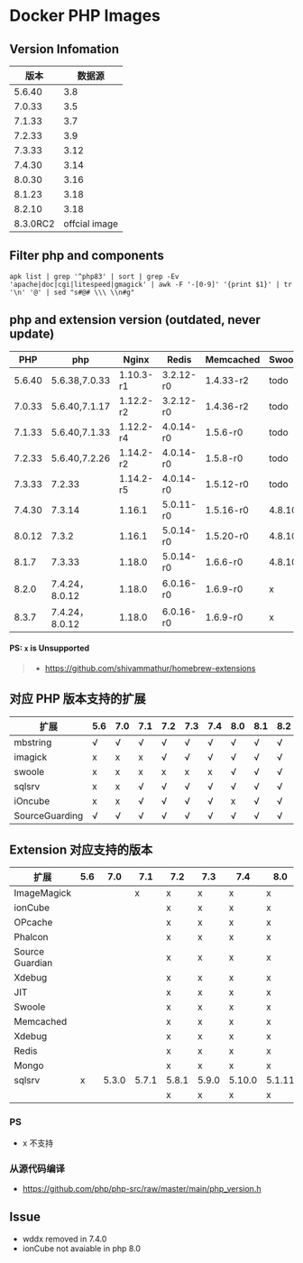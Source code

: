 # Docker PHP Images

## Version Infomation

| 版本     | 数据源        |
| -------- | ------------- |
| 5.6.40   | 3.8           |
| 7.0.33   | 3.5           |
| 7.1.33   | 3.7           |
| 7.2.33   | 3.9           |
| 7.3.33   | 3.12          |
| 7.4.30   | 3.14          |
| 8.0.30   | 3.16          |
| 8.1.23   | 3.18          |
| 8.2.10   | 3.18          |
| 8.3.0RC2 | offcial image |

## Filter php and components

`apk list | grep '^php83' | sort | grep -Ev 'apache|doc|cgi|litespeed|gmagick' | awk -F '-[0-9]' '{print $1}' | tr '\n' '@' | sed "s#@# \\\ \\n#g"`

## php and extension version (outdated, never update)

| PHP    | php            | Nginx     | Redis     | Memcached | Swoole | ioncube |
| ------ | -------------- | --------- | --------- | --------- | ------ | ------- |
| 5.6.40 | 5.6.38,7.0.33  | 1.10.3-r1 | 3.2.12-r0 | 1.4.33-r2 | todo   | √      |
| 7.0.33 | 5.6.40,7.1.17  | 1.12.2-r2 | 3.2.12-r0 | 1.4.36-r2 | todo   | √      |
| 7.1.33 | 5.6.40,7.1.33  | 1.12.2-r4 | 4.0.14-r0 | 1.5.6-r0  | todo   | √      |
| 7.2.33 | 5.6.40,7.2.26  | 1.14.2-r2 | 4.0.14-r0 | 1.5.8-r0  | todo   | √      |
| 7.3.33 | 7.2.33         | 1.14.2-r5 | 4.0.14-r0 | 1.5.12-r0 | todo   | √      |
| 7.4.30 | 7.3.14         | 1.16.1    | 5.0.11-r0 | 1.5.16-r0 | 4.8.10 | √      |
| 8.0.12 | 7.3.2          | 1.16.1    | 5.0.14-r0 | 1.5.20-r0 | 4.8.10 | √       |
| 8.1.7  | 7.3.33         | 1.18.0    | 5.0.14-r0 | 1.6.6-r0  | 4.8.10 | √       |
| 8.2.0  | 7.4.24，8.0.12 | 1.18.0    | 6.0.16-r0 | 1.6.9-r0  | x | √ |
| 8.3.7  | 7.4.24，8.0.12 | 1.18.0    | 6.0.16-r0 | 1.6.9-r0  | x | √ |

#### PS: `x` is  Unsupported

> - https://github.com/shivammathur/homebrew-extensions

## 对应 PHP 版本支持的扩展
|扩展|5.6|7.0|7.1|7.2|7.3|7.4|8.0|8.1|8.2|8.3|
|-|-|-|-|-|-|-|-|-|-|-|
|mbstring|√|√|√|√|√|√|√|√|√|√|
|imagick|x|x|x|√|√|√|√|√|√|x|
|swoole|x|x|x|x|x|x|√|√|√|x|
|sqlsrv|x|x|√|√|√|√|√|√|√|√|
|iOncube|x|x|√|√|√|√|x|√|√|√|
|SourceGuarding|√|√|√|√|√|√|√|√|√|√|

## Extension 对应支持的版本

| 扩展            | 5.6 | 7.0 |7.1|7.2|7.3|7.4|8.0|8.1|8.2|8.3|
| --------------- | ---- | ------ |-|-|-|-|-|-|-|-|
| ImageMagick     |      |        |x|x|x|x|x|x|x|a|
| ionCube         |      |        ||x|x|x|x|x|x|x|
| OPcache         |      |        ||x|x|x|x|x|x|x|
| Phalcon         |      |        ||x|x|x|x|x|x|x|
| Source Guardian |      |        ||x|x|x|x|x|x|x|
| Xdebug          |      |        ||x|x|x|x|x|x|x|
| JIT             |      |        ||x|x|x|x|x|x|x|
| Swoole          |      |        ||x|x|x|x|x|x|x|
| Memcached       |      |        ||x|x|x|x|x|x|x|
| Xdebug          |      |        ||x|x|x|x|x|x|x|
| Redis           |      |        ||x|x|x|x|x|x|x|
| Mongo           |      |        ||x|x|x|x|x|x|x|
| sqlsrv | x | 5.3.0 |5.7.1|5.8.1|5.9.0|5.10.0|5.1.11|5.12|5.12|5.12|
|                 |      |        ||x|x|x|x|x|x|x|

### PS
- x 不支持

### 从源代码编译

- https://github.com/php/php-src/raw/master/main/php_version.h

## Issue

- wddx removed in 7.4.0
- ionCube not avaiable in php 8.0

